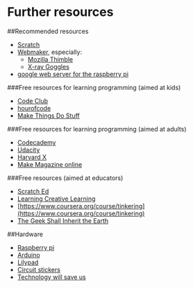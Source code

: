 Further resources
======

##Recommended resources

* [Scratch](http://scratch.mit.edu/)
* [Webmaker](https://webmaker.org/), especially: 
	* [Mozilla Thimble](https://thimble.webmaker.org/)
	* [X-ray Goggles](https://goggles.webmaker.org/)
* [google web server for the raspberry pi](http://googlecreativelab.github.io/coder/)

###Free resources for learning programming (aimed at kids)

* [Code Club](http://projects.codeclub.org.uk/)
* [hourofcode](http://code.org/learn)
* [Make Things Do Stuff](http://makethingsdostuff.co.uk/)

###Free resources for learning programming (aimed at adults)

* [Codecademy](http://www.codecademy.com/)
* [Udacity](https://www.udacity.com/)
* [Harvard X](https://www.edx.org/course/harvardx/harvardx-cs50x-introduction-computer-1022#.U62Li41dVAQ)
* [Make Magazine online](http://makezine.com/)

###Free resources (aimed at educators) 
* [Scratch Ed](http://scratched.media.mit.edu/)
* [Learning Creative Learning](http://learn.media.mit.edu/lcl-old/)
* [https://www.coursera.org/course/tinkering](https://www.coursera.org/course/tinkering)
* [The Geek Shall Inherit the Earth](www.gse.harvard.edu/news-impact/2014/02/watch-the-master-class-live/)


##Hardware

* [Raspberry pi](http://www.raspberrypi.org/)
* [Arduino](http://www.arduino.cc/)
* [Lilypad](http://lilypadarduino.org/)
* [Circuit stickers](http://chibitronics.com/)
* [Technology will save us](http://www.techwillsaveus.com/)
